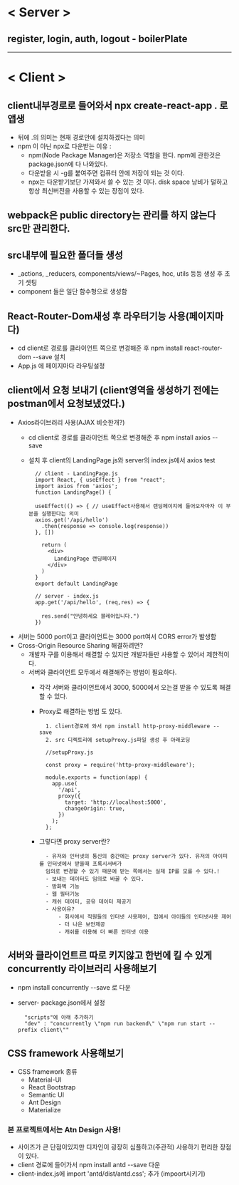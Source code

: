 # < Server >
## register, login, auth, logout - boilerPlate

***
 
# < Client >
## client내부경로로 들어와서 npx create-react-app . 로 앱생
* 뒤에 .의 의미는 현재 경로안에 설치하겠다는 의미
* npm 이 아닌 npx로 다운받는 이유 : 
    * npm(Node Package Manager)은 저장소 역할을 한다. npm에 관한것은 package.json에 다 나와있다.
    * 다운받을 시 -g를 붙여주면 컴퓨터 안에 저장이 되는 것 이다.
    * npx는 다운받기보단 가져와서 쓸 수 있는 것 이다. disk space 낭비가 덜하고 항상 최신버전을 사용할 수 있는 장점이 있다.

## webpack은 public directory는 관리를 하지 않는다 src만 관리한다.

## src내부에 필요한 폴더들 생성
* _actions, _reducers, components/views/~Pages, hoc, utils 등등 생성 후 초기 셋팅
* component 들은 일단 함수형으로 생성함

## React-Router-Dom새성 후 라우터기능 사용(페이지마다)
* cd client로 경로를 클라이언트 쪽으로 변경해준 후 npm install react-router-dom --save 설치
* App.js 에 페이지마다 라우팅설정

## client에서 요청 보내기 (client영역을 생성하기 전에는 postman에서 요청보냈었다.)
* Axios라이브러리 사용(AJAX 비슷한개?)
    * cd client로 경로를 클라이언트 쪽으로 변경해준 후 npm install axios -- save
    * 설치 후 client의 LandingPage.js와 server의 index.js에서 axios test
    
    
            // client - LandingPage.js
            import React, { useEffect } from "react";
            import axios from 'axios';
            function LandingPage() {
        
            useEffect(() => { // useEffect사용해서 랜딩페이지에 들어오자마자 이 부분을 실행한다는 의미
            axios.get('/api/hello')
              .then(response => console.log(response))
            }, [])
        
              return (
                <div>
                  LandingPage 랜딩페이지
                </div>
              )
            }
            export default LandingPage
        
            // server - index.js
            app.get('/api/hello', (req,res) => {
            
              res.send("안녕하세요 블레어입니다.")
            })
* 서버는 5000 port이고 클라이언트는 3000 port여서 CORS error가 발생함
* Cross-Origin Resource Sharing 해결하려면?
    * 개발자 구를 이용해서 해결할 수 있지만 개발자들만 사용할 수 있어서 제한적이다.
    * 서버와 클라이언트 모두에서 해결해주는 방법이 필요하다.
        * 각각 서버와 클라이언트에서 3000, 5000에서 오는걸 받을 수 있도록 해결할 수 있다.
        * Proxy로 해결하는 방법 도 있다.
        
                1. client경로에 와서 npm install http-proxy-middleware --save 
                2. src 디렉토리에 setupProxy.js파일 생성 후 아래코딩
                
                //setupProxy.js
                
                const proxy = require('http-proxy-middleware');
                
                module.exports = function(app) {
                  app.use(
                    '/api',
                    proxy({
                      target: 'http://localhost:5000',
                      changeOrigin: true,
                    })
                  );
                };
        * 그렇다면 proxy server란? 
        
                - 유저와 인터넷의 통신의 중간에는 proxy server가 있다. 유저의 아이피를 인터넷에서 받을때 프록시서버가 
                임의로 변경할 수 있기 때문에 받는 쪽에서는 실제 IP를 모를 수 있다.!
                - 보내는 데이터도 임의로 바꿀 수 있다.
                - 방화벽 기능
                - 웹 필터기능
                - 캐쉬 데이터, 공유 데이터 제공기
                - 사용이유? 
                    - 회사에서 직원들의 인터넷 사용제어, 집에서 아이들의 인터넷사용 제어
                    - 더 나은 보안제공
                    - 캐쉬를 이용해 더 빠른 인터넷 이용
        
## 서버와 클라이언트르 따로 키지않고 한번에 킬 수 있게 concurrently 라이브러리 사용해보기
* npm install concurrently --save 로 다운
* server- package.json에서  설정

        "scripts"에 아래 추가하기
        "dev" : "concurrently \"npm run backend\" \"npm run start --prefix client\""

## CSS framework 사용해보기
* CSS framework 종류
    * Material-UI
    * React Bootstrap
    * Semantic UI
    * Ant Design 
    * Materialize
    
### 본 프로젝트에서는 Atn Design 사용!
* 사이즈가 큰 단점이있지만 디자인이 굉장히 심플하고(주관적) 사용하기 편리한 장점이 있다.
* client 경로에 들어가서 npm install antd --save 다운
* client-index.js에 import 'antd/dist/antd.css'; 추가 (impoort시키기)
